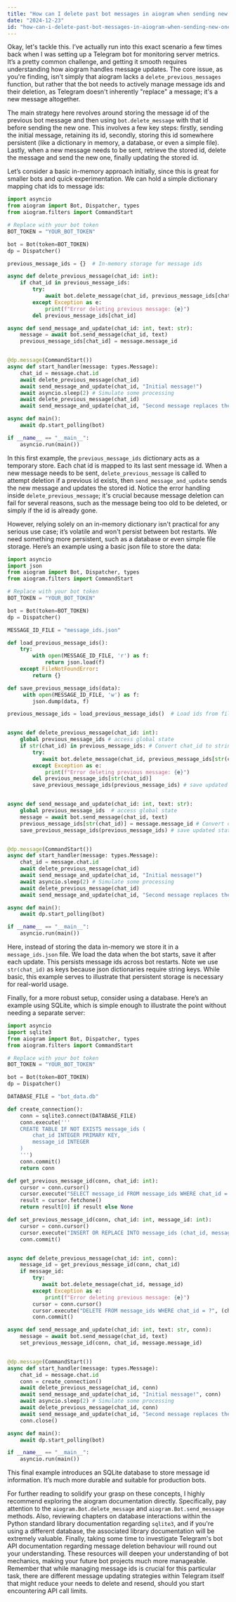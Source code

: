 ```yaml
---
title: "How can I delete past bot messages in aiogram when sending new ones?"
date: "2024-12-23"
id: "how-can-i-delete-past-bot-messages-in-aiogram-when-sending-new-ones"
---
```


Okay, let's tackle this. I’ve actually run into this exact scenario a few times back when I was setting up a Telegram bot for monitoring server metrics. It’s a pretty common challenge, and getting it smooth requires understanding how aiogram handles message updates. The core issue, as you're finding, isn't simply that aiogram lacks a `delete_previous_messages` function, but rather that the bot needs to actively manage message ids and their deletion, as Telegram doesn't inherently "replace" a message; it's a new message altogether.

The main strategy here revolves around storing the message id of the previous bot message and then using `bot.delete_message` with that id before sending the new one. This involves a few key steps: firstly, sending the initial message, retaining its id, secondly, storing this id somewhere persistent (like a dictionary in memory, a database, or even a simple file). Lastly, when a new message needs to be sent, retrieve the stored id, delete the message and send the new one, finally updating the stored id.

Let’s consider a basic in-memory approach initially, since this is great for smaller bots and quick experimentation. We can hold a simple dictionary mapping chat ids to message ids:

```python
import asyncio
from aiogram import Bot, Dispatcher, types
from aiogram.filters import CommandStart

# Replace with your bot token
BOT_TOKEN = "YOUR_BOT_TOKEN"

bot = Bot(token=BOT_TOKEN)
dp = Dispatcher()

previous_message_ids = {}  # In-memory storage for message ids

async def delete_previous_message(chat_id: int):
    if chat_id in previous_message_ids:
        try:
            await bot.delete_message(chat_id, previous_message_ids[chat_id])
        except Exception as e:
            print(f"Error deleting previous message: {e}")
        del previous_message_ids[chat_id]

async def send_message_and_update(chat_id: int, text: str):
    message = await bot.send_message(chat_id, text)
    previous_message_ids[chat_id] = message.message_id


@dp.message(CommandStart())
async def start_handler(message: types.Message):
    chat_id = message.chat.id
    await delete_previous_message(chat_id)
    await send_message_and_update(chat_id, "Initial message!")
    await asyncio.sleep(2) # Simulate some processing
    await delete_previous_message(chat_id)
    await send_message_and_update(chat_id, "Second message replaces the first!")

async def main():
    await dp.start_polling(bot)

if __name__ == "__main__":
    asyncio.run(main())

```

In this first example, the `previous_message_ids` dictionary acts as a temporary store. Each chat id is mapped to its last sent message id. When a new message needs to be sent, `delete_previous_message` is called to attempt deletion if a previous id exists, then `send_message_and_update` sends the new message and updates the stored id. Notice the error handling inside `delete_previous_message`; it's crucial because message deletion can fail for several reasons, such as the message being too old to be deleted, or simply if the id is already gone.

However, relying solely on an in-memory dictionary isn't practical for any serious use case; it’s volatile and won't persist between bot restarts. We need something more persistent, such as a database or even simple file storage. Here’s an example using a basic json file to store the data:

```python
import asyncio
import json
from aiogram import Bot, Dispatcher, types
from aiogram.filters import CommandStart

# Replace with your bot token
BOT_TOKEN = "YOUR_BOT_TOKEN"

bot = Bot(token=BOT_TOKEN)
dp = Dispatcher()

MESSAGE_ID_FILE = "message_ids.json"

def load_previous_message_ids():
    try:
        with open(MESSAGE_ID_FILE, 'r') as f:
            return json.load(f)
    except FileNotFoundError:
        return {}

def save_previous_message_ids(data):
     with open(MESSAGE_ID_FILE, 'w') as f:
        json.dump(data, f)

previous_message_ids = load_previous_message_ids()  # Load ids from file


async def delete_previous_message(chat_id: int):
    global previous_message_ids # access global state
    if str(chat_id) in previous_message_ids: # Convert chat_id to string for json dict
        try:
           await bot.delete_message(chat_id, previous_message_ids[str(chat_id)])
        except Exception as e:
            print(f"Error deleting previous message: {e}")
        del previous_message_ids[str(chat_id)]
        save_previous_message_ids(previous_message_ids) # save updated state


async def send_message_and_update(chat_id: int, text: str):
    global previous_message_ids  # access global state
    message = await bot.send_message(chat_id, text)
    previous_message_ids[str(chat_id)] = message.message_id # Convert chat_id to string for json dict
    save_previous_message_ids(previous_message_ids) # save updated state


@dp.message(CommandStart())
async def start_handler(message: types.Message):
    chat_id = message.chat.id
    await delete_previous_message(chat_id)
    await send_message_and_update(chat_id, "Initial message!")
    await asyncio.sleep(2) # Simulate some processing
    await delete_previous_message(chat_id)
    await send_message_and_update(chat_id, "Second message replaces the first!")

async def main():
    await dp.start_polling(bot)

if __name__ == "__main__":
    asyncio.run(main())
```

Here, instead of storing the data in-memory we store it in a `message_ids.json` file. We load the data when the bot starts, save it after each update. This persists message ids across bot restarts. Note we use `str(chat_id)` as keys because json dictionaries require string keys. While basic, this example serves to illustrate that persistent storage is necessary for real-world usage.

Finally, for a more robust setup, consider using a database. Here’s an example using SQLite, which is simple enough to illustrate the point without needing a separate server:

```python
import asyncio
import sqlite3
from aiogram import Bot, Dispatcher, types
from aiogram.filters import CommandStart

# Replace with your bot token
BOT_TOKEN = "YOUR_BOT_TOKEN"

bot = Bot(token=BOT_TOKEN)
dp = Dispatcher()

DATABASE_FILE = "bot_data.db"

def create_connection():
    conn = sqlite3.connect(DATABASE_FILE)
    conn.execute('''
    CREATE TABLE IF NOT EXISTS message_ids (
        chat_id INTEGER PRIMARY KEY,
        message_id INTEGER
    )
    ''')
    conn.commit()
    return conn

def get_previous_message_id(conn, chat_id: int):
    cursor = conn.cursor()
    cursor.execute("SELECT message_id FROM message_ids WHERE chat_id = ?", (chat_id,))
    result = cursor.fetchone()
    return result[0] if result else None

def set_previous_message_id(conn, chat_id: int, message_id: int):
    cursor = conn.cursor()
    cursor.execute("INSERT OR REPLACE INTO message_ids (chat_id, message_id) VALUES (?, ?)", (chat_id, message_id))
    conn.commit()


async def delete_previous_message(chat_id: int, conn):
    message_id = get_previous_message_id(conn, chat_id)
    if message_id:
        try:
           await bot.delete_message(chat_id, message_id)
        except Exception as e:
            print(f"Error deleting previous message: {e}")
        cursor = conn.cursor()
        cursor.execute("DELETE FROM message_ids WHERE chat_id = ?", (chat_id,))
        conn.commit()

async def send_message_and_update(chat_id: int, text: str, conn):
    message = await bot.send_message(chat_id, text)
    set_previous_message_id(conn, chat_id, message.message_id)


@dp.message(CommandStart())
async def start_handler(message: types.Message):
    chat_id = message.chat.id
    conn = create_connection()
    await delete_previous_message(chat_id, conn)
    await send_message_and_update(chat_id, "Initial message!", conn)
    await asyncio.sleep(2) # Simulate some processing
    await delete_previous_message(chat_id, conn)
    await send_message_and_update(chat_id, "Second message replaces the first!", conn)
    conn.close()

async def main():
    await dp.start_polling(bot)

if __name__ == "__main__":
    asyncio.run(main())
```

This final example introduces an SQLite database to store message id information. It’s much more durable and suitable for production bots.

For further reading to solidify your grasp on these concepts, I highly recommend exploring the aiogram documentation directly. Specifically, pay attention to the `aiogram.Bot.delete_message` and `aiogram.Bot.send_message` methods. Also, reviewing chapters on database interactions within the Python standard library documentation regarding `sqlite3`, and if you're using a different database, the associated library documentation will be extremely valuable. Finally, taking some time to investigate Telegram's bot API documentation regarding message deletion behaviour will round out your understanding. These resources will deepen your understanding of bot mechanics, making your future bot projects much more manageable. Remember that while managing message ids is crucial for this particular task, there are different message updating strategies within Telegram itself that might reduce your needs to delete and resend, should you start encountering API call limits.
